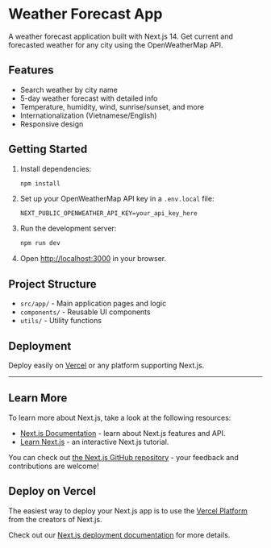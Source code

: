 # Weather Forecast App

A weather forecast application built with Next.js 14. Get current and forecasted weather for any city using the OpenWeatherMap API.

## Features

- Search weather by city name
- 5-day weather forecast with detailed info
- Temperature, humidity, wind, sunrise/sunset, and more
- Internationalization (Vietnamese/English)
- Responsive design

## Getting Started

1. Install dependencies:

   ```bash
   npm install
   ```

2. Set up your OpenWeatherMap API key in a `.env.local` file:

   ```
   NEXT_PUBLIC_OPENWEATHER_API_KEY=your_api_key_here
   ```

3. Run the development server:

   ```bash
   npm run dev
   ```

4. Open [http://localhost:3000](http://localhost:3000) in your browser.

## Project Structure

- `src/app/` - Main application pages and logic
- `components/` - Reusable UI components
- `utils/` - Utility functions

## Deployment

Deploy easily on [Vercel](https://vercel.com/) or any platform supporting Next.js.

---

## Learn More

To learn more about Next.js, take a look at the following resources:

- [Next.js Documentation](https://nextjs.org/docs) - learn about Next.js features and API.
- [Learn Next.js](https://nextjs.org/learn) - an interactive Next.js tutorial.

You can check out [the Next.js GitHub repository](https://github.com/vercel/next.js) - your feedback and contributions are welcome!

## Deploy on Vercel

The easiest way to deploy your Next.js app is to use the [Vercel Platform](https://vercel.com/new?utm_medium=default-template&filter=next.js&utm_source=create-next-app&utm_campaign=create-next-app-readme) from the creators of Next.js.

Check out our [Next.js deployment documentation](https://nextjs.org/docs/app/building-your-application/deploying) for more details.

